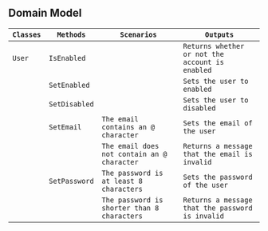 ## Domain Model

| `Classes` | `Methods`     | `Scenarios`                                 | `Outputs`                                        |
|-----------|---------------|---------------------------------------------|--------------------------------------------------|
| `User`    | `IsEnabled`   |                                             | `Returns whether or not the account is enabled`  |
|           | `SetEnabled`  |                                             | `Sets the user to enabled`                       |
|           | `SetDisabled` |                                             | `Sets the user to disabled`                      |
|           | `SetEmail`    | `The email contains an @ character`         | `Sets the email of the user`                     |
|           |               | `The email does not contain an @ character` | `Returns a message that the email is invalid`    |
|           | `SetPassword` | `The password is at least 8 characters`  | `Sets the password of the user`                  |
|           |               | `The password is shorter than 8 characters` | `Returns a message that the password is invalid` |